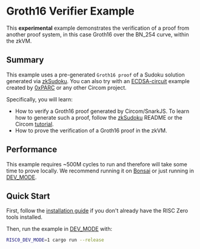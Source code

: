 # Groth16 Verifier Example

This **experimental** example demonstrates the verification of a proof from another proof system, in this case Groth16 over the BN_254 curve, within the zkVM.

## Summary
This example uses a pre-generated `Groth16 proof` of a Sudoku solution generated via [zkSudoku].  You can also try with an [ECDSA-circuit] example created by [0xPARC] or any other Circom project.

Specifically, you will learn:
- How to verify a Groth16 proof generated by Circom/SnarkJS. To learn how to generate such a proof, follow the [zkSudoku] README or the Circom [tutorial].
- How to prove the verification of a Groth16 proof in the zkVM.

## Performance
This example requires ~500M cycles to run and therefore will take some time to prove locally. We recommend running it on [Bonsai] or just running in [DEV_MODE].

## Quick Start

First, follow the [installation guide] if you don't already have the RISC Zero tools installed.

Then, run the example in [DEV_MODE] with:
```bash
RISC0_DEV_MODE=1 cargo run --release
```

[installation guide]: https://dev.risczero.com/api/zkvm/quickstart
[Bonsai]: https://bonsai.xyz/apply
[DEV_MODE]: https://dev.risczero.com/api/zkvm/dev-mode
[tutorial]: https://docs.circom.io/getting-started/proving-circuits/
[ECDSA-circuit]: https://github.com/0xPARC/circom-ecdsa
[0xPARC]: https://github.com/0xPARC
[zkSudoku]: https://github.com/vplasencia/zkSudoku
